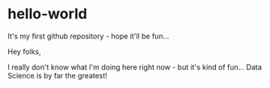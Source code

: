 # hello-world
It's my first github repository - hope it'll be fun...

Hey folks,

I really don't know what I'm doing here right now - but it's kind of fun... Data Science is by far the greatest!

